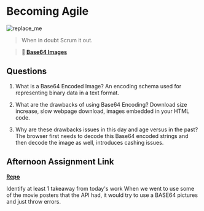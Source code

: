 # Becoming Agile

![replace_me](https://codeworks.blob.core.windows.net/public/assets/img/illustrations/placeholder.svg)

> When in doubt Scrum it out.

> **📖 [Base64 Images](https://codeworksacademy.com/fs-student-guide/resources/wk8-9/06-Base64)**

## Questions

1. What is a Base64 Encoded Image?
    An encoding schema used for representing binary data in a text format.

2. What are the drawbacks of using Base64 Encoding?
    Download size increase, slow webpage download, images embedded in your HTML code.

3. Why are these drawbacks issues in this day and age versus in the past?
    The browser first needs to decode this Base64 encoded strings and then decode the image as well, introduces cashing issues.

## Afternoon Assignment Link

**[Repo](https://github.com/KendallPowell/<ASSIGNMENT_REPO>)**

Identify at least 1 takeaway from today's work
    When we went to use some of the movie posters that the API had, it would try to use a BASE64 pictures and just throw errors.
